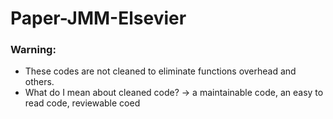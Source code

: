 # Paper-JMM-Elsevier

### Warning:
* These codes are not cleaned to eliminate functions overhead and others.
* What do I mean about cleaned code? -> a maintainable code, an easy to read code, reviewable coed
